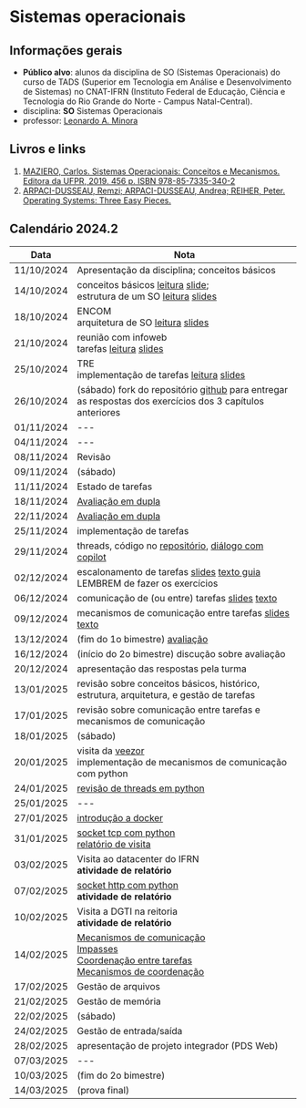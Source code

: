 # Sistemas operacionais

## Informações gerais
- **Público alvo**: alunos da disciplina de SO (Sistemas Operacionais) do curso de TADS (Superior em Tecnologia em Análise e Desenvolvimento de Sistemas) no CNAT-IFRN (Instituto Federal de Educação, Ciência e Tecnologia do Rio Grande do Norte - Campus Natal-Central).
- disciplina: **SO** Sistemas Operacionais
- professor: [Leonardo A. Minora](https://github.com/leonardo-minora)


## Livros e links

1. [MAZIERO, Carlos. Sistemas Operacionais: Conceitos e Mecanismos. Editora da UFPR, 2019. 456 p. ISBN 978-85-7335-340-2](https://wiki.inf.ufpr.br/maziero/doku.php?id=socm:start)
2. [ARPACI-DUSSEAU, Remzi; ARPACI-DUSSEAU, Andrea; REIHER, Peter. Operating Systems: Three Easy Pieces. ](https://pages.cs.wisc.edu/~remzi/OSTEP/)

## Calendário 2024.2

| Data | Nota |
| --- | --- |
| 11/10/2024 | Apresentação da disciplina; conceitos básicos |
| 14/10/2024 | conceitos básicos [leitura](https://wiki.inf.ufpr.br/maziero/lib/exe/fetch.php?media=socm:socm-01.pdf) [slide](https://wiki.inf.ufpr.br/maziero/lib/exe/fetch.php?media=socm:socm-slides-01.pdf);<br />estrutura de um SO [leitura](https://wiki.inf.ufpr.br/maziero/lib/exe/fetch.php?media=socm:socm-02.pdf) [slides](https://wiki.inf.ufpr.br/maziero/lib/exe/fetch.php?media=socm:socm-slides-02.pdf) |
| 18/10/2024 | ENCOM<br />arquitetura de SO [leitura](https://wiki.inf.ufpr.br/maziero/lib/exe/fetch.php?media=socm:socm-03.pdf) [slides](https://wiki.inf.ufpr.br/maziero/lib/exe/fetch.php?media=socm:socm-slides-03.pdf) |
| 21/10/2024 | reunião com infoweb<br />tarefas [leitura](https://wiki.inf.ufpr.br/maziero/lib/exe/fetch.php?media=socm:socm-04.pdf) [slides](https://wiki.inf.ufpr.br/maziero/lib/exe/fetch.php?media=socm:socm-slides-03.pdf) |
| 25/10/2024 | TRE<br />implementação de tarefas [leitura](https://wiki.inf.ufpr.br/maziero/lib/exe/fetch.php?media=socm:socm-05.pdf) [slides](https://wiki.inf.ufpr.br/maziero/lib/exe/fetch.php?media=socm:socm-slides-05.pdf) |
| 26/10/2024 | (sábado) fork do repositório [github](https://github.com/sistemas-operacionais/2024.2) para entregar as respostas dos exercícios dos 3 capítulos anteriores |
| 01/11/2024 | --- |
| 04/11/2024 | --- |
| 08/11/2024 | Revisão |
| 09/11/2024 | (sábado) |
| 11/11/2024 | Estado de tarefas |
| 18/11/2024 | [Avaliação em dupla](https://github.com/sistemas-operacionais/2024.2-tarefa-estado-avaliacao) |
| 22/11/2024 | [Avaliação em dupla](https://github.com/sistemas-operacionais/2024.2-tarefa-estado-avaliacao) |
| 25/11/2024 | implementação de tarefas |
| 29/11/2024 | threads, código no [repositório](https://github.com/sistemas-operacionais/python), [diálogo com copilot](https://github.com/sistemas-operacionais/2024.2/blob/main/05-tarefa-implementacao/threads_python_com_python.md) |
| 02/12/2024 | escalonamento de tarefas [slides](https://wiki.inf.ufpr.br/maziero/lib/exe/fetch.php?media=socm:socm-slides-06.pdf) [texto guia](https://wiki.inf.ufpr.br/maziero/lib/exe/fetch.php?media=socm:socm-06.pdf) <br />LEMBREM de fazer os exercícios |
| 06/12/2024 | comunicação de (ou entre) tarefas [slides](https://wiki.inf.ufpr.br/maziero/lib/exe/fetch.php?media=socm:socm-slides-08.pdf) [texto](https://wiki.inf.ufpr.br/maziero/lib/exe/fetch.php?media=socm:socm-08.pdf) |
| 09/12/2024 | mecanismos de comunicação entre tarefas [slides](https://wiki.inf.ufpr.br/maziero/lib/exe/fetch.php?media=socm:socm-slides-09.pdf) [texto](https://wiki.inf.ufpr.br/maziero/lib/exe/fetch.php?media=socm:socm-09.pdf) |
| 13/12/2024 | (fim do 1o bimestre) [avaliação](https://github.com/sistemas-operacionais/2024.2-tarefa-avaliacao/) |
| 16/12/2024 | (início do 2o bimestre) discução sobre avaliação |
| 20/12/2024 | apresentação das respostas pela turma |
| 13/01/2025 | revisão sobre conceitos básicos, histórico, estrutura, arquitetura, e gestão de tarefas |
| 17/01/2025 | revisão sobre comunicação entre tarefas e mecanismos de comunicação |
| 18/01/2025 | (sábado) |
| 20/01/2025 | visita da [veezor](https://www.veezor.com/)<br />implementação de mecanismos de comunicação com python |
| 24/01/2025 | [revisão de threads em python](https://github.com/sistemas-operacionais/2024.2/blob/main/05-tarefa-implementacao/python-threads-introducao.md) |
| 25/01/2025 | --- |
| 27/01/2025 | [introdução a docker](https://github.com/sistemas-operacionais/2024.2/blob/main/docker/01-introducao.md) |
| 31/01/2025 | [socket tcp com python](https://github.com/sistemas-operacionais/2024.2/blob/main/python/socket-tcp.md)<br />[relatório de visita](https://github.com/sistemas-operacionais/2024.2/blob/main/datacenter/modelo.md) |
| 03/02/2025 | Visita ao datacenter do IFRN<br />**atividade de relatório** |
| 07/02/2025 | [socket http com python](https://github.com/sistemas-operacionais/2024.2/blob/main/python/socket-http.md)<br />**atividade de relatório** |
| 10/02/2025 | Visita a DGTI na reitoria<br />**atividade de relatório**|
| 14/02/2025 | [Mecanismos de comunicação](https://wiki.inf.ufpr.br/maziero/lib/exe/fetch.php?media=socm:socm-slides-09.pdf)<br />[Impasses](https://wiki.inf.ufpr.br/maziero/lib/exe/fetch.php?media=socm:socm-slides-13.pdf)<br />[Coordenação entre tarefas](https://wiki.inf.ufpr.br/maziero/lib/exe/fetch.php?media=socm:socm-slides-10.pdf)<br />[Mecanismos de coordenação](https://wiki.inf.ufpr.br/maziero/lib/exe/fetch.php?media=socm:socm-slides-11.pdf) |
| 17/02/2025 | Gestão de arquivos |
| 21/02/2025 | Gestão de memória |
| 22/02/2025 | (sábado) |
| 24/02/2025 | Gestão de entrada/saída |
| 28/02/2025 | apresentação de projeto integrador (PDS Web) |
| 07/03/2025 | --- |
| 10/03/2025 | (fim do 2o bimestre) |
| 14/03/2025 | (prova final) |



